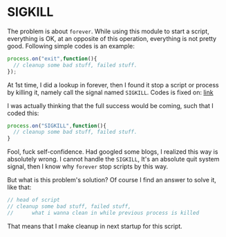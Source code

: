 
SIGKILL
=============

The problem is about `forever`. While using this module to start a script, everything is OK, at an opposite of this operation, everything is not pretty good. Following simple codes is an example:

```js
process.on("exit",function(){
  // cleanup some bad stuff, failed stuff.
});
```

At 1st time, I did a lookup in forever, then I found it stop a script or process by killing it, namely call the signal named `SIGKILL`. Codes is fixed on:
[link](https://github.com/yorkie)


I was actually thinking that the full success would be coming, such that I coded this:

```js
process.on("SIGKILL",function(){
  // cleanup some bad stuff, failed stuff.
}
```

Fool, fuck self-confidence.
Had googled some blogs, I realized this way is absolutely wrong. I cannot handle the `SIGKILL`, It's an absolute quit system signal, then I know why `forever` stop scripts by this way.

But what is this problem's solution? Of course I find an answer to solve it, like that:

```js
// head of script
// cleanup some bad stuff, failed stuff, 
//      what i wanna clean in while previous process is killed
```

That means that I make cleanup in next startup for this script.
